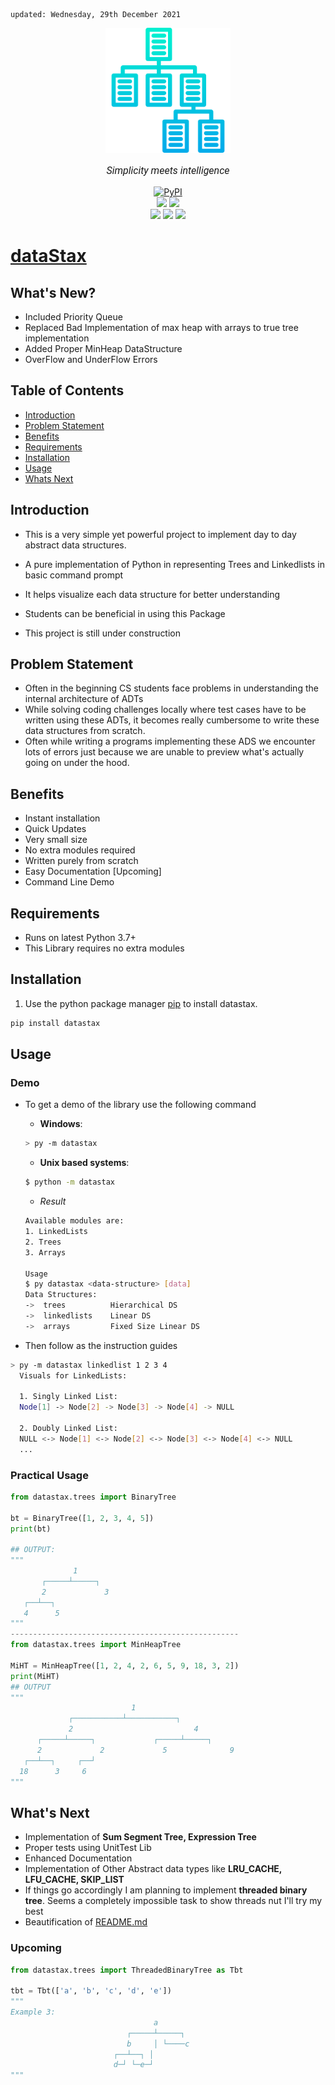     updated: Wednesday, 29th December 2021

<div align=center>
    <a href="https://github.com/warmachine028/datastax"><img width=200 src="assets/icon.png" alt="datastax"></a>
    <p style="font-family: roboto, calibri; font-size:12pt; font-style:italic"> Simplicity meets intelligence</p>
    <a href="https://pypi.org/project/datastax" ><img alt="PyPI" src="https://img.shields.io/pypi/v/datastax?color=blueviolet"></a>
    <br>
    <a href="https://github.com/warmachine028/datastax/releases/"> <img src="https://img.shields.io/github/v/release/warmachine028/datastax?color=brightgreen"></a>
    <a href="https://github.com/warmachine028/datastax/releases/tag/"> <img src="https://img.shields.io/github/v/release/warmachine028/datastax?color=lightgreen&include_prereleases&label=pre%20release"> </a>
    <br>
    <img src="https://img.shields.io/github/stars/warmachine028/datastax">
    <a href= "https://github.com/warmachine028/datastax/blob/main/LICENSE"><img src="https://img.shields.io/github/license/warmachine028/datastax?color=orange"></a>
    <a href="https://github.com/warmachine028/datastax/network/members"><img src="https://img.shields.io/github/forks/warmachine028/datastax?color=cyan"></a>
    <br>
</div>

# [dataStax](https://github.com/warmachine028/datastax)

## What's New?

- Included Priority Queue
- Replaced Bad Implementation of max heap with arrays to true tree implementation
- Added Proper MinHeap DataStructure
- OverFlow and UnderFlow Errors

## Table of Contents

- [Introduction](#introduction)
- [Problem Statement](#problem-statement)
- [Benefits](#benefits)
- [Requirements](#requirements)
- [Installation](#installation)
- [Usage](#usage)
- [Whats Next](#what's-next)

## Introduction

- This is a very simple yet powerful project to implement day to day abstract data structures.
- A pure implementation of Python in representing Trees and Linkedlists in basic command prompt

- It helps visualize each data structure for better understanding
- Students can be beneficial in using this Package
- This project is still under construction

## Problem Statement

- Often in the beginning CS students face problems in understanding the internal architecture of ADTs
- While solving coding challenges locally where test cases have to be written using these ADTs, it becomes really
  cumbersome to write these data structures from scratch.
- Often while writing a programs implementing these ADS we encounter lots of errors just because we are unable to
  preview what's actually going on under the hood.

## Benefits

- Instant installation
- Quick Updates
- Very small size
- No extra modules required
- Written purely from scratch
- Easy Documentation [Upcoming]
- Command Line Demo

## Requirements

- Runs on latest Python 3.7+
- This Library requires no extra modules

## Installation

1. Use the python package manager [pip](https://pip.pypa.io/en/stable/) to install datastax.

```bash
pip install datastax
```

## Usage

### Demo

- To get a demo of the library use the following command
    - **Windows**:

  ```bash
  > py -m datastax 
  ```
    - **Unix based systems**:

  ```bash
  $ python -m datastax
  ```
    - _Result_
  ```bash
  Available modules are:
  1. LinkedLists
  2. Trees
  3. Arrays
  
  Usage
  $ py datastax <data-structure> [data]
  Data Structures:
  ->  trees          Hierarchical DS
  ->  linkedlists    Linear DS
  ->  arrays         Fixed Size Linear DS

  ```
- Then follow as the instruction guides

```bash
> py -m datastax linkedlist 1 2 3 4
  Visuals for LinkedLists:

  1. Singly Linked List:
  Node[1] -> Node[2] -> Node[3] -> Node[4] -> NULL

  2. Doubly Linked List:
  NULL <-> Node[1] <-> Node[2] <-> Node[3] <-> Node[4] <-> NULL
  ...
```

### Practical Usage

```py
from datastax.trees import BinaryTree

bt = BinaryTree([1, 2, 3, 4, 5])
print(bt)

## OUTPUT:
"""
              1           
       ┌─────┴─────┐     
       2             3     
   ┌──┴──┐              
   4      5              
"""
---------------------------------------------------
from datastax.trees import MinHeapTree

MiHT = MinHeapTree([1, 2, 4, 2, 6, 5, 9, 18, 3, 2])
print(MiHT)
## OUTPUT
"""
                           1                       
             ┌───────────┴───────────┐           
             2                           4           
      ┌─────┴─────┐             ┌─────┴─────┐     
      2             2             5              9     
   ┌──┴──┐     ┌──┘                             
  18      3     6                                
"""
```

## What's Next

- Implementation of **Sum Segment Tree, Expression Tree**
- Proper tests using UnitTest Lib
- Enhanced Documentation
- Implementation of Other Abstract data types like **LRU_CACHE, LFU_CACHE, SKIP_LIST**
- If things go accordingly I am planning to implement **threaded binary tree**. Seems a completely impossible task to
  show threads nut I'll try my best
- Beautification of [README.md](README.md)

### Upcoming

```py
from datastax.trees import ThreadedBinaryTree as Tbt

tbt = Tbt(['a', 'b', 'c', 'd', 'e'])
"""
Example 3:                    
                                a
                          ┌─────┴─────┐
                          b     │ └────c
                       ┌──┴──┐ │
                       d─┘ └─e─┘
"""
```

